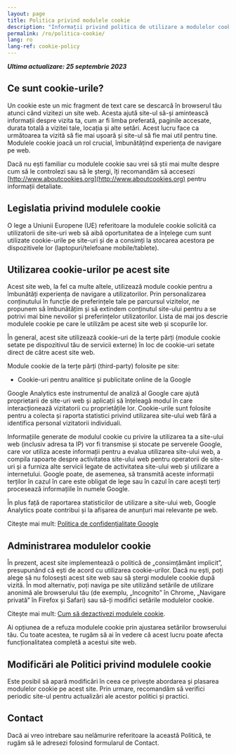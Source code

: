 ```yaml
---
layout: page
title: Politica privind modulele cookie
description: "Informații privind politica de utilizare a modulelor cookie pe site."
permalink: /ro/politica-cookie/
lang: ro
lang-ref: cookie-policy
---
```


_**Ultima actualizare: 25 septembrie 2023**_

## Ce sunt cookie-urile?

Un cookie este un mic fragment de text care se descarcă în browserul tău atunci când vizitezi un site web. Acesta ajută site-ul să-și amintească informații despre vizita ta, cum ar fi limba preferată, paginile accesate, durata totală a vizitei tale, locația și alte setări. Acest lucru face ca următoarea ta vizită să fie mai ușoară și site-ul să fie mai util pentru tine. Modulele cookie joacă un rol crucial, îmbunătățind experiența de navigare pe web.

Dacă nu ești familiar cu modulele cookie sau vrei să știi mai multe despre cum să le controlezi sau să le ștergi, îți recomandăm să accesezi [http://www.aboutcookies.org](http://www.aboutcookies.org) pentru informații detaliate.

## Legislatia privind modulele cookie

O lege a Uniunii Europene (UE) referitoare la modulele cookie solicită ca utilizatorii de site-uri web să aibă oportunitatea de a înțelege cum sunt utilizate cookie-urile pe site-uri și de a consimți la stocarea acestora pe dispozitivele lor (laptopuri/telefoane mobile/tablete).

## Utilizarea cookie-urilor pe acest site

Acest site web, la fel ca multe altele, utilizează module cookie pentru a îmbunătăți experiența de navigare a utilizatorilor. Prin personalizarea conținutului în funcție de preferințele tale pe parcursul vizitelor, ne propunem să îmbunătățim și să extindem conținutul site-ului pentru a se potrivi mai bine nevoilor și preferințelor utilizatorilor. Lista de mai jos descrie modulele cookie pe care le utilizăm pe acest site web și scopurile lor.

În general, acest site utilizează cookie-uri de la terțe părți (module cookie setate pe dispozitivul tău de servicii externe) în loc de cookie-uri setate direct de către acest site web.

Module cookie de la terțe părți (third-party) folosite pe site:

- Cookie-uri pentru analitice și publicitate online de la Google

Google Analytics este instrumentul de analiză al Google care ajută proprietarii de site-uri web și aplicații să înțeleagă modul în care interacționează vizitatorii cu proprietățile lor. Cookie-urile sunt folosite pentru a colecta și raporta statistici privind utilizarea site-ului web fără a identifica personal vizitatorii individuali.

Informațiile generate de modulul cookie cu privire la utilizarea ta a site-ului web (inclusiv adresa ta IP) vor fi transmise și stocate pe serverele Google, care vor utiliza aceste informații pentru a evalua utilizarea site-ului web, a compila rapoarte despre activitatea site-ului web pentru operatorii de site-uri și a furniza alte servicii legate de activitatea site-ului web și utilizare a internetului. Google poate, de asemenea, să transmită aceste informații terților în cazul în care este obligat de lege sau în cazul în care acești terți procesează informațiile în numele Google.

În plus față de raportarea statisticilor de utilizare a site-ului web, Google Analytics poate contribui și la afișarea de anunțuri mai relevante pe web.

Citește mai mult: [Politica de confidențialitate Google](https://www.google.com/intl/ro/policies/privacy/)

## Administrarea modulelor cookie

În prezent, acest site implementează o politică de „consimțământ implicit”, presupunând că ești de acord cu utilizarea cookie-urilor. Dacă nu ești, poți alege să nu folosești acest site web sau să ștergi modulele cookie după vizită. În mod alternativ, poți naviga pe site utilizând setările de utilizare anonimă ale browserului tău (de exemplu, „Incognito” în Chrome, „Navigare privată” în Firefox și Safari) sau să-ți modifici setările modulelor cookie.

Citește mai mult: [Cum să dezactivezi modulele cookie](https://www.aboutcookies.org/how-to-manage-and-delete-cookies).

Ai opțiunea de a refuza modulele cookie prin ajustarea setărilor browserului tău. Cu toate acestea, te rugăm să ai în vedere că acest lucru poate afecta funcționalitatea completă a acestui site web.

## Modificări ale Politici privind modulele cookie

Este posibil să apară modificări în ceea ce privește abordarea și plasarea modulelor cookie pe acest site. Prin urmare, recomandăm să verifici periodic site-ul pentru actualizări ale acestor politici și practici.

## Contact

Dacă ai vreo intrebare sau nelămurire referitoare la această Politică, te rugăm să le adresezi folosind formularul de Contact.
